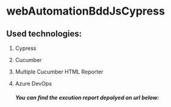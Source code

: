 # **webAutomationBddJsCypress**

## Used technologies:

1. Cypress
2. Cucumber
3. Multiple Cucumber HTML Reporter
4. Azure DevOps

   ##### You can find the excution report depolyed on url below:
